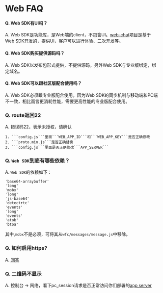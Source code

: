 # Web FAQ

#### Q. Web SDK有UI吗？
A. Web SDK是功能库，是Web端的client，不包含UI。[web-chat](https://github.com/wildfirechat/web-chat)项目是基于Web SDK开发的，提供UI，客户可以进行体验、二次开发等。

#### Q. Web SDK购买提供源码吗？
A. Web SDK以发布包形式提供，不提供源码。另外Web SDK与专业版绑定，绑定域名。

#### Q. Web SDK可以跟社区版配合使用吗？
A. Web SDK必须跟专业版配合使用。因为Web SDK的同步机制与移动端和PC端不一致，相比而言更消耗性能，需要更高性能的专业版配合使用。

### Q. route返回22
A. 错误码22，表示未授权，请确认

    1. ```config.js```里面```WEB_APP_ID```和```WEB_APP_KEY```是否正确修改
    2. ```proto.min.js```是否正确替换
    3. ```config.js```里面是否正确修改```APP_SERVER```

### Q. ```Web SDK```到底有哪些依赖？
A. ```Web SDK```的依赖如下：

    'base64-arraybuffer'
    'long'
    'mobx'
    'long'
    'js-base64'
    'detectrtc'
    'events'
    'long'
    'events'
    'atob'
    'btoa'

其中,```mobx```不是必须，可将其从```wfc/messages/message.js```中移除。

### Q. 如何启用https?
A. [回答](./web/https.md)

### Q. 二维码不显示
A. 控制台 -> 网络，看下pc_session请求是否正常访问你们部署的[app server](../quick_start/server.md)